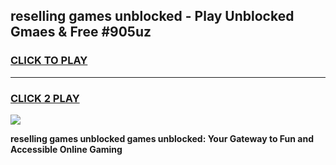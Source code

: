 
## reselling games unblocked - Play Unblocked Gmaes & Free #905uz
<h3>
<a href="https://premium.freeplayer.one?title=reselling_games_unblocked&ref=03M">CLICK TO PLAY</a></h3>
<hr>

<h3>
<a href="https://premium.freeplayer.one?title=reselling_games_unblocked&ref=03M">CLICK 2 PLAY</a>
  
</h3>

<a href="https://premium.freeplayer.one?title=reselling_games_unblocked&ref=03M"><img src="https://clearcache.store/games.png"></a>


**reselling games unblocked games unblocked: Your Gateway to Fun and Accessible Online Gaming**
